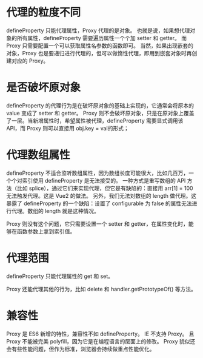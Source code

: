 # 代理的粒度不同
defineProperty 只能代理属性，Proxy 代理的是对象。
也就是说，如果想代理对象的所有属性，defineProperty 需要遍历属性一个个加 setter 和 getter。
而 Proxy 只需要配置一个可以获取属性名参数的函数即可。
当然，如果出现嵌套的对象，Proxy 也是要递归进行代理的，但可以做惰性代理，即用到嵌套对象时再创建对应的 Proxy。

# 是否破坏原对象

defineProperty 的代理行为是在破坏原对象的基础上实现的，它通常会将原本的 value 变成了 setter 和 getter。
Proxy 则不会破坏原对象，只是在原对象上覆盖了一层。当新增属性时，希望属性被代理，defineProperty 需要显式调用该 API，而 Proxy 则可以直接用 obj.key = val的形式；

# 代理数组属性
defineProperty 不适合监听数组属性，因为数组长度可能很大，比如几百万，一个个对索引使用 defineProperty 是无法接受的。
一种方式是重写数组的 API 方法（比如 splice），通过它们来实现代理，但它是有缺陷的：直接用 arr[1] = 100 无法触发代理。这是 Vue2 的做法。
另外，我们无法对数组的 length 做代理。这暴露了 defineProperty 的一个缺陷：设置了 configurable 为 false 的属性无法进行代理。数组的 length 就是这种情况。

Proxy 则没有这个问题，它只需要设置一个 setter 和 getter，在属性变化时，能够在函数参数上拿到索引值。

# 代理范围
defineProperty 只能代理属性的 get 和 set。

Proxy 还能代理其他的行为，比如 delete 和 handler.getPrototypeOf()  等方法。

# 兼容性
Proxy 是 ES6 新增的特性，兼容性不如 defineProperty。
IE 不支持 Proxy。
且 Proxy 不能被完美 polyfill，因为它是在编程语言的层面上的修改。
Proxy 貌似还会有些性能问题，但作为标准，浏览器会持续做重点性能优化。

